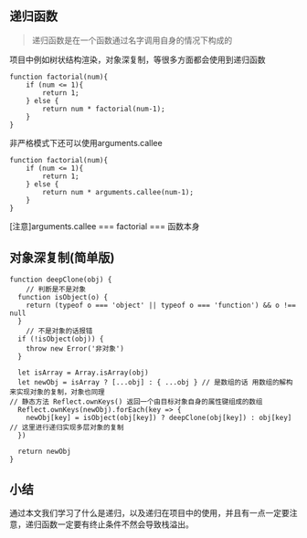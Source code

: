 ## 递归函数
> 递归函数是在一个函数通过名字调用自身的情况下构成的

项目中例如树状结构渲染，对象深复制，等很多方面都会使用到递归函数

```
function factorial(num){
    if (num <= 1){
        return 1;
    } else {
        return num * factorial(num-1);
    }
}
```

非严格模式下还可以使用arguments.callee
```
function factorial(num){
    if (num <= 1){
        return 1;
    } else {
        return num * arguments.callee(num-1);
    }
}
```

[注意]arguments.callee === factorial === 函数本身


## 对象深复制(简单版)

```
function deepClone(obj) {
    // 判断是不是对象
  function isObject(o) {
    return (typeof o === 'object' || typeof o === 'function') && o !== null
  }
    // 不是对象的话报错
  if (!isObject(obj)) {
    throw new Error('非对象')
  }
    
  let isArray = Array.isArray(obj)
  let newObj = isArray ? [...obj] : { ...obj } // 是数组的话 用数组的解构来实现对象的复制，对象也同理
// 静态方法 Reflect.ownKeys() 返回一个由目标对象自身的属性键组成的数组
  Reflect.ownKeys(newObj).forEach(key => {
    newObj[key] = isObject(obj[key]) ? deepClone(obj[key]) : obj[key] // 这里进行递归实现多层对象的复制
  })

  return newObj
}
```

## 小结
通过本文我们学习了什么是递归，以及递归在项目中的使用，并且有一点一定要注意，递归函数一定要有终止条件不然会导致栈溢出。
